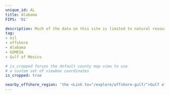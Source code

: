 ```yaml
---
unique_id: AL
title: Alabama
FIPS: '01'

description: Much of the data on this site is limited to natural resource extraction on federal land, which represents 2.6% of all land in Alabama. Alabama also borders an offshore area with significant natural resource extraction, which may contribute to the state’s economy.
tag:
- oil
- offshore
- Alabama
- GOMESA
- Gulf of Mexico

# is_cropped forces the default county map view to use
# a custom set of viewbox coordinates
is_cropped: true

nearby_offshore_region: 'the <Link to="/explore/offshore-gulf/">Gulf of Mexico</Link>'
---
```

